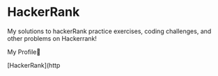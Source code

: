 # HackerRank
My solutions to hackerRank practice exercises, coding challenges, and other problems on Hackerrank!

My Profile:star_struck:


[HackerRank](http
